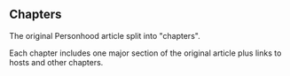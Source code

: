 ## Chapters

The original Personhood article split into "chapters".

Each chapter includes one major section of the original article plus links to hosts and other chapters.

